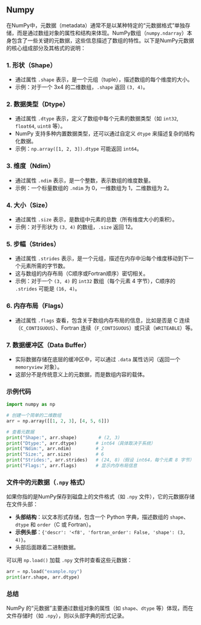 ## Numpy

在NumPy中，元数据（metadata）通常不是以某种特定的“元数据格式”单独存储，而是通过数组对象的属性和结构来体现。NumPy数组（`numpy.ndarray`）本身包含了一些关键的元数据，这些信息描述了数组的特性。以下是NumPy元数据的核心组成部分及其格式的说明：

### 1. **形状（Shape）**
   - 通过属性 `.shape` 表示，是一个元组（tuple），描述数组的每个维度的大小。
   - 示例：对于一个 3x4 的二维数组，`.shape` 返回 `(3, 4)`。

### 2. **数据类型（Dtype）**
   - 通过属性 `.dtype` 表示，定义了数组中每个元素的数据类型（如 `int32`, `float64`, `uint8` 等）。
   - NumPy 支持多种内置数据类型，还可以通过自定义 `dtype` 来描述复杂的结构化数据。
   - 示例：`np.array([1, 2, 3]).dtype` 可能返回 `int64`。

### 3. **维度（Ndim）**
   - 通过属性 `.ndim` 表示，是一个整数，表示数组的维度数量。
   - 示例：一个标量数组的 `.ndim` 为 0，一维数组为 1，二维数组为 2。

### 4. **大小（Size）**
   - 通过属性 `.size` 表示，是数组中元素的总数（所有维度大小的乘积）。
   - 示例：对于形状为 `(3, 4)` 的数组，`.size` 返回 12。

### 5. **步幅（Strides）**
   - 通过属性 `.strides` 表示，是一个元组，描述在内存中沿每个维度移动到下一个元素所需的字节数。
   - 这与数组的内存布局（C顺序或Fortran顺序）密切相关。
   - 示例：对于一个 `(3, 4)` 的 `int32` 数组（每个元素 4 字节），C顺序的 `.strides` 可能是 `(16, 4)`。

### 6. **内存布局（Flags）**
   - 通过属性 `.flags` 查看，包含关于数组内存布局的信息，比如是否是 C 连续（`C_CONTIGUOUS`）、Fortran 连续（`F_CONTIGUOUS`）或只读（`WRITEABLE`）等。

### 7. **数据缓冲区（Data Buffer）**
   - 实际数据存储在底层的缓冲区中，可以通过 `.data` 属性访问（返回一个 `memoryview` 对象）。
   - 这部分不是传统意义上的元数据，而是数组内容的载体。

### 示例代码
```python
import numpy as np

# 创建一个简单的二维数组
arr = np.array([[1, 2, 3], [4, 5, 6]])

# 查看元数据
print("Shape:", arr.shape)        # (2, 3)
print("Dtype:", arr.dtype)       # int64（具体取决于系统）
print("Ndim:", arr.ndim)         # 2
print("Size:", arr.size)         # 6
print("Strides:", arr.strides)   # (24, 8)（假设 int64，每个元素 8 字节）
print("Flags:", arr.flags)       # 显示内存布局信息
```

### 文件中的元数据（`.npy` 格式）
如果你指的是NumPy保存到磁盘上的文件格式（如 `.npy` 文件），它的元数据存储在文件头部：
- **头部结构**：以文本形式存储，包含一个 Python 字典，描述数组的 `shape`、`dtype` 和 `order`（C 或 Fortran）。
- **示例头部**：`{'descr': '<f8', 'fortran_order': False, 'shape': (3, 4)}`。
- 头部后面跟着二进制数据。

可以用 `np.load()` 加载 `.npy` 文件时查看这些元数据：
```python
arr = np.load("example.npy")
print(arr.shape, arr.dtype)
```

### 总结
NumPy 的“元数据”主要通过数组对象的属性（如 `shape`、`dtype` 等）体现，而在文件存储时（如 `.npy`），则以头部字典的形式记录。
